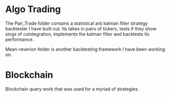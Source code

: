# Algo Trading

The Pair_Trade folder contains a statistical arb kalman filter strategy backtester I have built out. Its takes in pairs of tickers, tests if they show sings of cointegration, implements the kalman filter and backtests its performance.  

Mean-reverion folder is another backtesting framework I have been working on.

# Blockchain
Blockchain query work that was used for a myriad of strategies. 
